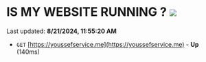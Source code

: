 # IS MY WEBSITE RUNNING ? [![](https://img.shields.io/static/v1?label=Sponsor&message=%E2%9D%A4&logo=GitHub&color=%23fe8e86)](https://github.com/sponsors/Youssef-Lehmam)

Last updated: **8/21/2024, 11:55:20 AM**

- `GET` [https://youssefservice.me](https://youssefservice.me) - **Up** (140ms)
